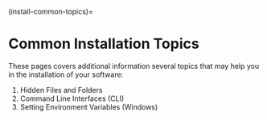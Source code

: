 (install-common-topics)=
# Common Installation Topics

These pages covers additional information several topics that may help you in the installation of your software:
1. Hidden Files and Folders
2. Command Line Interfaces (CLI)
3. Setting Environment Variables (Windows)